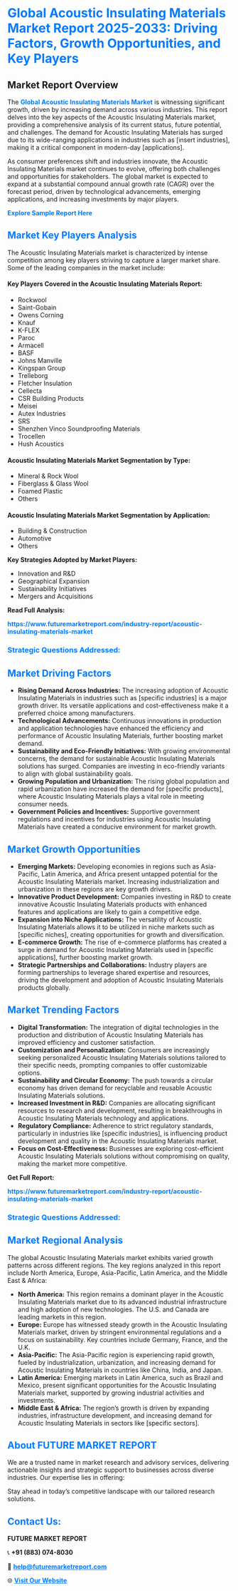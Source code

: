 <h1 style="color: #007BFF;">Global Acoustic Insulating Materials Market Report 2025-2033: Driving Factors, Growth Opportunities, and Key Players</h1>

<section id="overview">
<h2>Market Report Overview</h2>
<p>The <a href="https://www.futuremarketreport.com/industry-report/acoustic-insulating-materials-market" style="color: #007BFF; text-decoration: none;"><strong>Global Acoustic Insulating Materials Market</strong></a> is witnessing significant growth, driven by increasing demand across various industries. This report delves into the key aspects of the Acoustic Insulating Materials market, providing a comprehensive analysis of its current status, future potential, and challenges. The demand for Acoustic Insulating Materials has surged due to its wide-ranging applications in industries such as [insert industries], making it a critical component in modern-day [applications].</p>
<p>As consumer preferences shift and industries innovate, the Acoustic Insulating Materials market continues to evolve, offering both challenges and opportunities for stakeholders. The global market is expected to expand at a substantial compound annual growth rate (CAGR) over the forecast period, driven by technological advancements, emerging applications, and increasing investments by major players.</p>
</section>

<section id="overview">
<p><a href="https://www.futuremarketreport.com/request-sample/reportId=50205" style="color: #007BFF; text-decoration: none;"><strong>Explore Sample Report Here</strong></a></p>
</section>

<section id="key-players">
<h2 style="color: #007BFF;">Market Key Players Analysis</h2>
<p>The Acoustic Insulating Materials market is characterized by intense competition among key players striving to capture a larger market share. Some of the leading companies in the market include:</p>
<h4>Key Players Covered in the Acoustic Insulating Materials Report:</h4>
<ul><li>Rockwool</li><li>Saint-Gobain</li><li>Owens Corning</li><li>Knauf</li><li>K-FLEX</li><li>Paroc</li><li>Armacell</li><li>BASF</li><li>Johns Manville</li><li>Kingspan Group</li><li>Trelleborg</li><li>Fletcher Insulation</li><li>Cellecta</li><li>CSR Building Products</li><li>Meisei</li><li>Autex Industries</li><li>SRS</li><li>Shenzhen Vinco Soundproofing Materials</li><li>Trocellen</li><li>Hush Acoustics</li></ul>
<h4>Acoustic Insulating Materials Market Segmentation by Type:</h4>
<ul><li>Mineral &amp; Rock Wool</li><li>Fiberglass &amp; Glass Wool</li><li>Foamed Plastic</li><li>Others</li></ul>

<h4>Acoustic Insulating Materials Market Segmentation by Application:</h4>
<ul><li>Building &amp; Construction</li><li>Automotive</li><li>Others</li></ul>
<p><strong>Key Strategies Adopted by Market Players:</strong></p>
<ul>
<li>Innovation and R&D</li>
<li>Geographical Expansion</li>
<li>Sustainability Initiatives</li>
<li>Mergers and Acquisitions</li>
</ul>
</section>

<section>
<p><strong>Read Full Analysis: </strong></p><a href="https://www.futuremarketreport.com/industry-report/acoustic-insulating-materials-market" style="color: #007BFF; text-decoration: none;"><strong>https://www.futuremarketreport.com/industry-report/acoustic-insulating-materials-market</strong></a>
<h3 style="color: #007BFF;">Strategic Questions Addressed:</h3>
</section>

<section id="driving-factors">
<h2 style="color: #007BFF;">Market Driving Factors</h2>
<ul>
<li><strong>Rising Demand Across Industries:</strong> The increasing adoption of Acoustic Insulating Materials in industries such as [specific industries] is a major growth driver. Its versatile applications and cost-effectiveness make it a preferred choice among manufacturers.</li>
<li><strong>Technological Advancements:</strong> Continuous innovations in production and application technologies have enhanced the efficiency and performance of Acoustic Insulating Materials, further boosting market demand.</li>
<li><strong>Sustainability and Eco-Friendly Initiatives:</strong> With growing environmental concerns, the demand for sustainable Acoustic Insulating Materials solutions has surged. Companies are investing in eco-friendly variants to align with global sustainability goals.</li>
<li><strong>Growing Population and Urbanization:</strong> The rising global population and rapid urbanization have increased the demand for [specific products], where Acoustic Insulating Materials plays a vital role in meeting consumer needs.</li>
<li><strong>Government Policies and Incentives:</strong> Supportive government regulations and incentives for industries using Acoustic Insulating Materials have created a conducive environment for market growth.</li>
</ul>
</section>

<section id="growth-opportunities">
<h2 style="color: #007BFF;">Market Growth Opportunities</h2>
<ul>
<li><strong>Emerging Markets:</strong> Developing economies in regions such as Asia-Pacific, Latin America, and Africa present untapped potential for the Acoustic Insulating Materials market. Increasing industrialization and urbanization in these regions are key growth drivers.</li>
<li><strong>Innovative Product Development:</strong> Companies investing in R&D to create innovative Acoustic Insulating Materials products with enhanced features and applications are likely to gain a competitive edge.</li>
<li><strong>Expansion into Niche Applications:</strong> The versatility of Acoustic Insulating Materials allows it to be utilized in niche markets such as [specific niches], creating opportunities for growth and diversification.</li>
<li><strong>E-commerce Growth:</strong> The rise of e-commerce platforms has created a surge in demand for Acoustic Insulating Materials used in [specific applications], further boosting market growth.</li>
<li><strong>Strategic Partnerships and Collaborations:</strong> Industry players are forming partnerships to leverage shared expertise and resources, driving the development and adoption of Acoustic Insulating Materials products globally.</li>
</ul>
</section>

<section id="trending-factors">
<h2 style="color: #007BFF;">Market Trending Factors</h2>
<ul>
<li><strong>Digital Transformation:</strong> The integration of digital technologies in the production and distribution of Acoustic Insulating Materials has improved efficiency and customer satisfaction.</li>
<li><strong>Customization and Personalization:</strong> Consumers are increasingly seeking personalized Acoustic Insulating Materials solutions tailored to their specific needs, prompting companies to offer customizable options.</li>
<li><strong>Sustainability and Circular Economy:</strong> The push towards a circular economy has driven demand for recyclable and reusable Acoustic Insulating Materials solutions.</li>
<li><strong>Increased Investment in R&D:</strong> Companies are allocating significant resources to research and development, resulting in breakthroughs in Acoustic Insulating Materials technology and applications.</li>
<li><strong>Regulatory Compliance:</strong> Adherence to strict regulatory standards, particularly in industries like [specific industries], is influencing product development and quality in the Acoustic Insulating Materials market.</li>
<li><strong>Focus on Cost-Effectiveness:</strong> Businesses are exploring cost-efficient Acoustic Insulating Materials solutions without compromising on quality, making the market more competitive.</li>
</ul>
</section>

<section>
<p><strong>Get Full Report: </strong></p><a href="https://www.futuremarketreport.com/industry-report/acoustic-insulating-materials-market" style="color: #007BFF; text-decoration: none;"><strong>https://www.futuremarketreport.com/industry-report/acoustic-insulating-materials-market</strong></a>
<h3 style="color: #007BFF;">Strategic Questions Addressed:</h3>
</section>


<section id="regional-analysis">
<h2 style="color: #007BFF;">Market Regional Analysis</h2>
<p>The global Acoustic Insulating Materials market exhibits varied growth patterns across different regions. The key regions analyzed in this report include North America, Europe, Asia-Pacific, Latin America, and the Middle East & Africa:</p>
<ul>
<li><strong>North America:</strong> This region remains a dominant player in the Acoustic Insulating Materials market due to its advanced industrial infrastructure and high adoption of new technologies. The U.S. and Canada are leading markets in this region.</li>
<li><strong>Europe:</strong> Europe has witnessed steady growth in the Acoustic Insulating Materials market, driven by stringent environmental regulations and a focus on sustainability. Key countries include Germany, France, and the U.K.</li>
<li><strong>Asia-Pacific:</strong> The Asia-Pacific region is experiencing rapid growth, fueled by industrialization, urbanization, and increasing demand for Acoustic Insulating Materials in countries like China, India, and Japan.</li>
<li><strong>Latin America:</strong> Emerging markets in Latin America, such as Brazil and Mexico, present significant opportunities for the Acoustic Insulating Materials market, supported by growing industrial activities and investments.</li>
<li><strong>Middle East & Africa:</strong> The region’s growth is driven by expanding industries, infrastructure development, and increasing demand for Acoustic Insulating Materials in sectors like [specific sectors].</li>
</ul>
</section>

<footer>
<h2 style="color: #007BFF;">About FUTURE MARKET REPORT</h2>
<p>We are a trusted name in market research and advisory services, delivering actionable insights and strategic support to businesses across diverse industries. Our expertise lies in offering:</p>

<p>Stay ahead in today’s competitive landscape with our tailored research solutions.</p>

<h2 style="color: #007BFF;">Contact Us:</h2>
<p><strong>FUTURE MARKET REPORT</strong></p>
<p>📞 <strong>+91 (883) 074-8030</strong></p>
<p>📧 <strong><a href="mailto:help@futuremarketreport.com" style="color: #007BFF;">help@futuremarketreport.com</a></strong></p>
<p>🌐 <strong><a href="https://www.futuremarketreport.com/" style="color: #007BFF;">Visit Our Website</a></strong></p>
</footer>